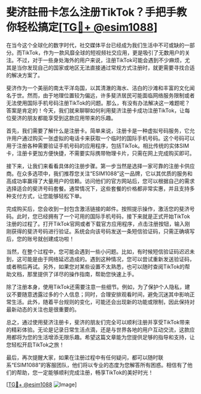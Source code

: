 # 斐济註冊卡怎么注册TikTok？手把手教你轻松搞定[[TG💪+ @esim1088](https://t.me/s/esim1088)]

在当今这个全球化的数字时代，社交媒体平台已经成为我们生活中不可或缺的一部分。而TikTok，作为一款风靡全球的短视频社交应用，更是吸引了无数用户的关注。不过，对于一些身处海外的用户来说，注册TikTok可能会遇到不少麻烦，尤其是当你发现自己的国家或地区无法直接通过常规方式注册时，就更需要寻找合适的解决方案了。

斐济作为一个美丽的南太平洋岛国，以其清澈的海水、洁白的沙滩和丰富的文化闻名于世。然而，由于地理位置较为偏远，许多斐济居民可能面临网络服务限制或者无法使用国际手机号码注册TikTok的问题。那么，有没有办法解决这一难题呢？答案是肯定的！今天，我们就来聊聊如何利用斐济注册卡成功注册TikTok，让每位斐济的朋友都能享受到这款应用带来的乐趣。

首先，我们需要了解什么是注册卡。简单来说，注册卡是一种虚拟号码服务，它允许用户通过购买一张虚拟的电话卡来获取一个临时的国际手机号码。这个号码可以用于注册各种需要验证手机号码的应用程序，包括TikTok。相比传统的实体SIM卡，注册卡更加方便快捷，不需要实际携带物理卡片，只需在网上完成购买即可。

接下来，让我们来看看具体的注册步骤。第一步当然是选择一家可靠的注册卡供应商。在众多选项中，我们推荐您关注“ESIM1088”这一品牌，它以其优质的服务和高成功率赢得了大量用户的信赖。访问他们的官方网站后，您可以根据自己的需求选择适合的斐济号码套餐。通常情况下，这些套餐的价格都非常实惠，并且支持多种支付方式，让您能够轻松下单。

完成购买后，您会收到一封包含激活链接的邮件。按照提示操作，激活您的斐济号码。此时，您已经拥有了一个可用的国际手机号码，接下来就是正式开始TikTok注册的过程了。打开TikTok官网或者下载官方应用程序，点击注册按钮，输入刚刚获得的斐济号码进行验证。系统会向该号码发送一条短信验证码，只需正确填写后，您的账号就创建成功啦！

当然，在整个过程中，您可能会遇到一些小问题。比如，有时候短信验证码迟迟未到，这可能是由于网络延迟造成的。遇到这种情况，您可以尝试重新发送验证码，或者稍后再试。另外，如果您对某些设置不太熟悉，也可以随时查阅TikTok的帮助文档，那里提供了详尽的操作指南，帮助您快速上手。

除了注册本身，使用TikTok还需要注意一些细节。例如，为了保护个人隐私，建议不要随意透露过多的个人信息；同时，合理安排观看时间，避免沉迷其中影响正常生活。此外，随着平台规则的变化，可能还会出现新的功能或限制，因此保持对最新动态的关注也是很重要的。

总之，通过使用斐济注册卡，斐济的朋友们完全可以顺利注册并享受TikTok带来的精彩体验。无论是记录日常生活点滴，还是与世界各地的用户互动交流，这款应用都将为您的生活增添无限乐趣。希望这篇文章能为您提供足够的指导和支持，让您轻松开启TikTok之旅！

最后，再次提醒大家，如果在注册过程中有任何疑问，都可以随时联系“ESIM1088”的客服团队，他们将以专业的态度为您解答所有困惑。相信有了他们的帮助，您一定能够顺利完成注册，畅享TikTok的美好时光！

[[TG💪+ @esim1088](https://t.me/s/esim1088) ![Image](https://i.postimg.cc/4NQfJmqS/Snipaste-2025-05-13-00-14-12.png)]